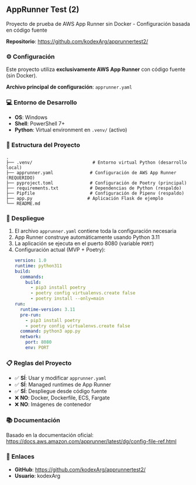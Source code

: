 ## AppRunner Test (2)

Proyecto de prueba de AWS App Runner sin Docker - Configuración basada en código fuente

**Repositorio**: https://github.com/kodexArg/apprunnertest2/

### ⚙️ Configuración

Este proyecto utiliza **exclusivamente AWS App Runner** con código fuente (sin Docker).

**Archivo principal de configuración**: `apprunner.yaml`

### 💻 Entorno de Desarrollo

- **OS**: Windows
- **Shell**: PowerShell 7+
- **Python**: Virtual environment en `.venv/` (activo)

### 📁 Estructura del Proyecto

```
.
├── .venv/                       # Entorno virtual Python (desarrollo local)
├── apprunner.yaml              # Configuración de AWS App Runner (REQUERIDO)
├── pyproject.toml              # Configuración de Poetry (principal)
├── requirements.txt            # Dependencias de Python (respaldo)
├── Pipfile                     # Configuración de Pipenv (respaldo)
├── app.py                     # Aplicación Flask de ejemplo
└── README.md
```

### 🚀 Despliegue

1. El archivo `apprunner.yaml` contiene toda la configuración necesaria
2. App Runner construye automáticamente usando Python 3.11
3. La aplicación se ejecuta en el puerto 8080 (variable `PORT`)
4. Configuración actual (MVP + Poetry):
   ```yaml
   version: 1.0
   runtime: python311
   build:
     commands:
       build:
         - pip3 install poetry
         - poetry config virtualenvs.create false
         - poetry install --only=main
   run:
     runtime-version: 3.11
     pre-run:
       - pip3 install poetry
       - poetry config virtualenvs.create false
     command: python3 app.py
     network:
       port: 8080
       env: PORT
   ```

### 📋 Reglas del Proyecto

- ✅ **SÍ**: Usar y modificar `apprunner.yaml`
- ✅ **SÍ**: Managed runtimes de App Runner
- ✅ **SÍ**: Despliegue desde código fuente
- ❌ **NO**: Docker, Dockerfile, ECS, Fargate
- ❌ **NO**: Imágenes de contenedor

### 📚 Documentación

Basado en la documentación oficial: https://docs.aws.amazon.com/apprunner/latest/dg/config-file-ref.html

### 🔗 Enlaces

- **GitHub**: https://github.com/kodexArg/apprunnertest2/
- **Usuario**: kodexArg
